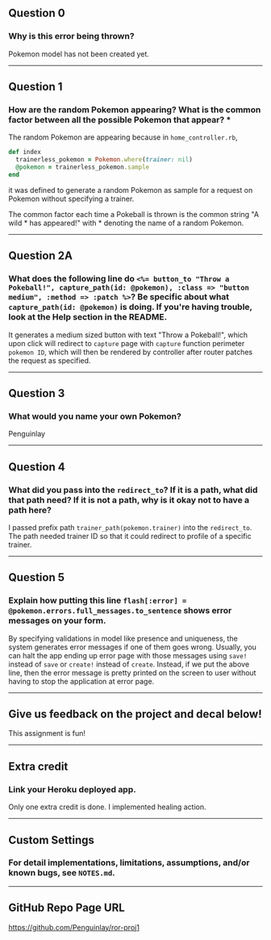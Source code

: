 ## Question 0

### Why is this error being thrown?

Pokemon model has not been created yet.

---

## Question 1

### How are the random Pokemon appearing? What is the common factor between all the possible Pokemon that appear? *

The random Pokemon are appearing because in ` home_controller.rb `,

```ruby
def index
  trainerless_pokemon = Pokemon.where(trainer: nil)
  @pokemon = trainerless_pokemon.sample
end
```

it was defined to generate a random Pokemon as sample for a request on Pokemon without specifying a trainer.

The common factor each time a Pokeball is thrown is the common string "A wild * has appeared!" with * denoting the name of a random Pokemon.

---

## Question 2A

### What does the following line do ` <%= button_to "Throw a Pokeball!", capture_path(id: @pokemon), :class => "button medium", :method => :patch %> `? Be specific about what ` capture_path(id: @pokemon) ` is doing. If you're having trouble, look at the Help section in the README.

It generates a medium sized button with text "Throw a Pokeball!", which upon click will redirect to ` capture ` page with ` capture ` function perimeter ` pokemon ID `, which will then be rendered by controller after router patches the request as specified.

---

## Question 3

### What would you name your own Pokemon?

Penguinlay

---

## Question 4

### What did you pass into the ` redirect_to `? If it is a path, what did that path need? If it is not a path, why is it okay not to have a path here?

I passed prefix path ` trainer_path(pokemon.trainer) ` into the ` redirect_to `. The path needed trainer ID so that it could redirect to profile of a specific trainer.

---

## Question 5

### Explain how putting this line ` flash[:error] = @pokemon.errors.full_messages.to_sentence ` shows error messages on your form.

By specifying validations in model like presence and uniqueness, the system generates error messages if one of them goes wrong. Usually, you can halt the app ending up error page with those messages using ` save! ` instead of ` save ` or ` create! ` instead of ` create `. Instead, if we put the above line, then the error message is pretty printed on the screen to user without having to stop the application at error page.

---

## Give us feedback on the project and decal below!

This assignment is fun!

---

## Extra credit

### Link your Heroku deployed app.

Only one extra credit is done. I implemented healing action.

---

## Custom Settings

### For detail implementations, limitations, assumptions, and/or known bugs, see ` NOTES.md `.

---

## GitHub Repo Page URL

https://github.com/Penguinlay/ror-proj1
